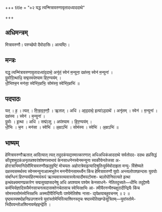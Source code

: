 +++
title = "०२ यद्ध त्यन्मित्रावरुणावृतादध्याददाथे"

+++
## अधिमन्त्रम्
मित्रावरुणौ। परुच्छेपो दैवोदासिः। अत्यष्टिः।

## मन्त्रः
यद्ध॒ त्यन्मि॑त्रावरुणावृ॒तादध्या॑द॒दाथे॒ अनृ॑तं॒ स्वेन॑ म॒न्युना॒ दक्ष॑स्य॒ स्वेन॑ म॒न्युना॑ ।  
यु॒वोरि॒त्थाधि॒ सद्म॒स्वप॑श्याम हिर॒ण्यय॑म् ।  
धी॒भिश्च॒न मन॑सा॒ स्वेभि॑र॒क्षभिः॒ सोम॑स्य॒ स्वेभि॑र॒क्षभिः॑ ॥

## पदपाठः
यत् । ह॒ । त्यत् । मि॒त्रा॒व॒रु॒णौ॒ । ऋ॒तात् । अधि॑ । आ॒द॒दाथे॒ इत्या॑ऽद॒दाथे॑ । अनृ॑तम् । स्वेन॑ । म॒न्युना॑ । दक्ष॑स्य । स्वेन॑ । म॒न्युना॑ ।  
यु॒वोः । इ॒त्था । अधि॑ । सद्म॑ऽसु । अप॑श्याम । हि॒र॒ण्यय॑म् ।  
धी॒भिः । च॒न । मन॑सा । स्वेभिः॑ । अ॒क्षऽभिः॑ । सोम॑स्य । स्वेभिः॑ । अ॒क्षऽभिः॑ ॥

## भाष्यम्
हेमित्रावरुणौऋतात् आदित्यात् त्यत् तदुदकंयद्यस्मात्कारणात् अधिअधिकंआददाथे सर्वतोदद- ददथः हप्रसिद्धं कीदृशमुदकंअनृतन्नश्वरंशोषणस्वभावं केनसाधनेनस्वेनमन्युना स्वकीयेनतेजसा अ- होरात्राभिमानिदेवौमित्रावरुणौखलुवृष्टिं मोचयतः अहोरात्रेवाइत्यादिश्रुतिःपूर्वमेवोदाहृता मन्यु- र्विशेष्यते दक्षस्यसमर्थस्य स्वेनमन्युनाआत्मभूतेन मननीयेनसामर्थ्येन किंच हेमित्रावरुणौ युवोः अन्त्यलोपश्छान्दसः युवयोः संबन्धिनं हिरण्ययंहिरण्मयंरूपं ऋत्व्यवास्त्व्यवास्त्वेत्यादौमयटोमश- ब्दलोपोनिपात्यते इत्था इत्थंवक्ष्यमाणप्रकारेण सद्मसुयज्ञसदनेषु अधि अपश्याम पश्येम केनसाधने- नेतितदुच्यते—धीभिः तदुद्देश्यैः कर्मभिर्यज्ञादिरूपैर्मनसाचनत्वदासक्तेनचेतसाच स्वेभिरक्षभिः आ- त्मीयैरनन्यैश्चक्षुरादीन्द्रियैः किंच सोमस्यसोमंस्वेभिरक्षभिः अस्मदीयैरिन्दियैः पश्येमेतिशेषः नासा- द्यपेक्षयाबहुवचनम् ॥ २ ॥ पृष्ठ्यस्यषष्ठेहनिप्रउगशस्त्रे युवांस्तोमेभिरित्याश्विनस्तृचः षष्ठस्येतिखण्डेसूत्रितम्—युवांस्तोमे- भिर्देवयन्तोअश्विनावर्महइन्द्रेति ।